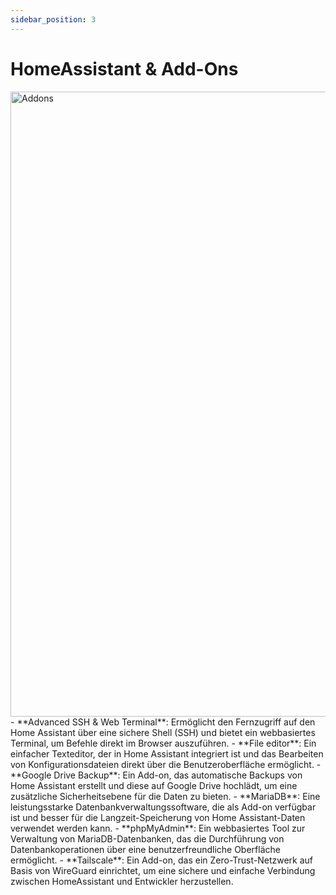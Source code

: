 ```yaml
---
sidebar_position: 3
---
```


# HomeAssistant & Add-Ons

<img src="/img/addons.png" alt="Addons" width="1000"/>
- **Advanced SSH & Web Terminal**: Ermöglicht den Fernzugriff auf den Home Assistant über eine sichere Shell (SSH) und bietet ein webbasiertes Terminal, um Befehle direkt im Browser auszuführen.
- **File editor**: Ein einfacher Texteditor, der in Home Assistant integriert ist und das Bearbeiten von Konfigurationsdateien direkt über die Benutzeroberfläche ermöglicht.
- **Google Drive Backup**: Ein Add-on, das automatische Backups von Home Assistant erstellt und diese auf Google Drive hochlädt, um eine zusätzliche Sicherheitsebene für die Daten zu bieten.
- **MariaDB**: Eine leistungsstarke Datenbankverwaltungssoftware, die als Add-on verfügbar ist und besser für die Langzeit-Speicherung von Home Assistant-Daten verwendet werden kann.
- **phpMyAdmin**: Ein webbasiertes Tool zur Verwaltung von MariaDB-Datenbanken, das die Durchführung von Datenbankoperationen über eine benutzerfreundliche Oberfläche ermöglicht.
- **Tailscale**: Ein Add-on, das ein Zero-Trust-Netzwerk auf Basis von WireGuard einrichtet, um eine sichere und einfache Verbindung zwischen HomeAssistant und Entwickler herzustellen.